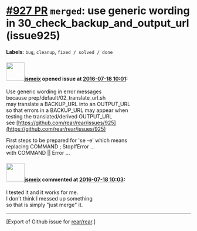 [\#927 PR](https://github.com/rear/rear/pull/927) `merged`: use generic wording in 30\_check\_backup\_and\_output\_url (issue925)
=================================================================================================================================

**Labels**: `bug`, `cleanup`, `fixed / solved / done`

#### <img src="https://avatars.githubusercontent.com/u/1788608?u=925fc54e2ce01551392622446ece427f51e2f0ce&v=4" width="50">[jsmeix](https://github.com/jsmeix) opened issue at [2016-07-18 10:01](https://github.com/rear/rear/pull/927):

Use generic wording in error messages  
because prep/default/02\_translate\_url.sh  
may translate a BACKUP\_URL into an OUTPUT\_URL  
so that errors in a BACKUP\_URL may appear when  
testing the translated/derived OUTPUT\_URL  
see
[https://github.com/rear/rear/issues/925](https://github.com/rear/rear/issues/925)

First steps to be prepared for 'se -e' which means  
replacing COMMAND ; StopIfError ...  
with COMMAND || Error ...

#### <img src="https://avatars.githubusercontent.com/u/1788608?u=925fc54e2ce01551392622446ece427f51e2f0ce&v=4" width="50">[jsmeix](https://github.com/jsmeix) commented at [2016-07-18 10:03](https://github.com/rear/rear/pull/927#issuecomment-233290322):

I tested it and it works for me.  
I don't think I messed up something  
so that is simply "just merge" it.

------------------------------------------------------------------------

\[Export of Github issue for
[rear/rear](https://github.com/rear/rear).\]
